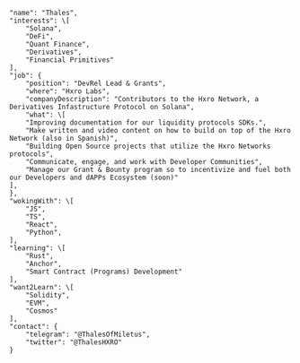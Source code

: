 
    "name": "Thales",
    "interests": \[
        "Solana",
        "DeFi",
        "Quant Finance",
        "Derivatives",
        "Financial Primitives"
    ],
    "job": {
        "position": "DevRel Lead & Grants",
        "where": "Hxro Labs",
        "companyDescription": "Contributors to the Hxro Network, a Derivatives Infastructure Protocol on Solana",
        "what": \[
        "Improving documentation for our liquidity protocols SDKs.",
        "Make written and video content on how to build on top of the Hxro Network (also in Spanish)",
        "Building Open Source projects that utilize the Hxro Networks protocols",
        "Communicate, engage, and work with Developer Communities",
        "Manage our Grant & Bounty program so to incentivize and fuel both our Developers and dAPPs Ecosystem (soon)"
    ],
    },
    "wokingWith": \[
        "JS",
        "TS",
        "React",
        "Python",
    ],
    "learning": \[
        "Rust",
        "Anchor",
        "Smart Contract (Programs) Development"
    ],
    "want2Learn": \[
        "Solidity",
        "EVM",
        "Cosmos"
    ],
    "contact": {
        "telegram": "@ThalesOfMiletus",
        "twitter": "@ThalesHXRO"
    }

